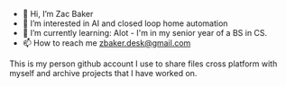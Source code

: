 - 👋 Hi, I’m Zac Baker
- 👀 I’m interested in AI and closed loop home automation
- 🌱 I’m currently learning: Alot - I'm in my senior year of a BS in CS.
- 📫 How to reach me zbaker.desk@gmail.com

This is my person github account I use to share files cross platform with myself and archive projects that I have worked on.  

<!---
ZbakerHome/ZbakerHome is a ✨ special ✨ repository because its `README.md` (this file) appears on your GitHub profile.
You can click the Preview link to take a look at your changes.
--->
